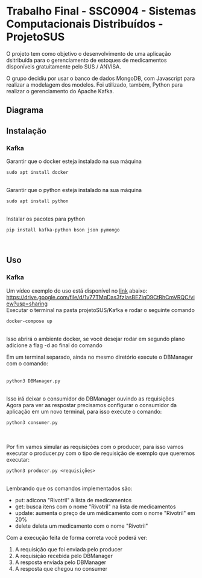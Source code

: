 # Trabalho Final - SSC0904 - Sistemas Computacionais Distribuídos - ProjetoSUS

O projeto tem como objetivo o desenvolvimento de uma aplicação dsitribuída para o gerenciamento de estoques de medicamentos disponíveis gratuitamente pelo SUS / ANVISA.

O grupo decidiu por usar o banco de dados MongoDB, com Javascript para realizar a modelagem dos modelos. Foi utilizado, também, Python para realizar o gerenciamento do Apache Kafka.

## Diagrama


## Instalação
### Kafka
Garantir que o docker esteja instalado na sua máquina <br>
```shell 
sudo apt install docker
```
<br>
Garantir que o python esteja instalado na sua máquina <br>

```shell
sudo apt install python
``` 

<br>
Instalar os pacotes para python <br>

```shell
pip install kafka-python bson json pymongo
```
<br>

## Uso
### Kafka
Um vídeo exemplo do uso está disponível no [link](https://drive.google.com/file/d/1v77TMqDas3fzIasBEZiqD9CtRhCmVRQC/view?usp=sharing) abaixo: <br><https://drive.google.com/file/d/1v77TMqDas3fzIasBEZiqD9CtRhCmVRQC/view?usp=sharing>  <br>
Executar o terminal na pasta projetoSUS/Kafka e rodar o seguinte comando <br>
```shell
docker-compose up
```  
<br>
Isso abrirá o ambiente docker, se você desejar rodar em segundo plano adicione a flag -d ao final do comando <br>

Em um terminal separado, ainda no mesmo diretório execute o DBManager com o comando: <br> <br>
```shell
python3 DBManager.py
``` 
<br>
Isso irá deixar o consumidor do DBManager ouvindo as requisições <br>
Agora para ver as respostar precisamos configurar o consumidor da aplicação em um novo terminal, para isso execute o comando: <br>

```shell
python3 consumer.py
``` 
<br>
<br>
Por fim vamos simular as requisições com o producer, para isso vamos executar o producer.py com o tipo de requisição de exemplo que queremos executar: <br>

 ```shell
 python3 producer.py <requisições>
 ``` 
 <br>
Lembrando que os comandos implementados são: <br>

- put: adicona "Rivotril" à lista de medicamentos 
- get: busca itens com  o nome "Rivotril" na lista de medicamentos
- update: aumenta o preço de um médicamento com o nome "Rivotril" em 20%
- delete deleta um medicamento com o nome "Rivotril"

Com a execução feita de forma correta você poderá ver: <br>
1. A requisição que foi enviada pelo producer
2. A requisição recebida pelo DBManager
3. A resposta enviada pelo DBManager
4. A resposta que chegou no consumer
